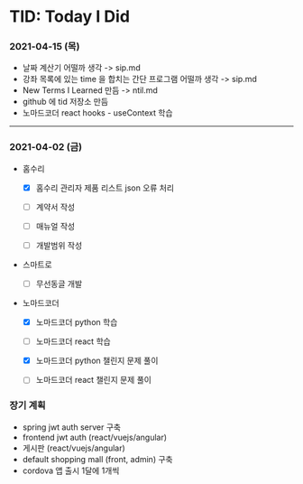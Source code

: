 # TID: Today I Did

### 2021-04-15 (목)
- 날짜 계산기 어떨까 생각 -> sip.md
- 강좌 목록에 있는 time 을 합치는 간단 프로그램 어떨까 생각 -> sip.md
- New Terms I Learned 만듬 -> ntil.md
- github 에 tid 저장소 만듬
- 노마드코더 react hooks - useContext 학습

---

### 2021-04-02 (금)
- 홈수리
  - [x] 홈수리 관리자 제품 리스트 json 오류 처리
  - [ ] 계약서 작성
  - [ ] 매뉴얼 작성
  - [ ] 개발범위 작성


- 스마트로
  - [ ] 무선동글 개발


- 노마드코더
  - [x] 노마드코더 python 학습
  - [ ] 노마드코더 react 학습
  - [x] 노마드코더 python 챌린지 문제 풀이
  - [ ] 노마드코더 react 챌린지 문제 풀이


### 장기 계획
- spring jwt auth server 구축
- frontend jwt auth (react/vuejs/angular)
- 게시판 (react/vuejs/angular)
- default shopping mall (front, admin) 구축
- cordova 앱 출시 1달에 1개씩
